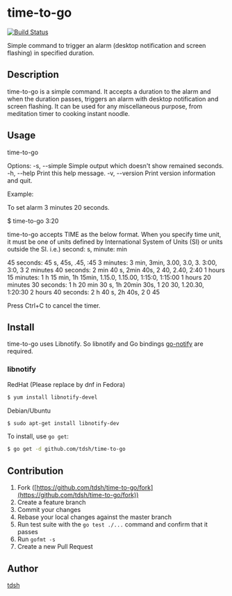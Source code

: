 # time-to-go

[![Build Status](https://travis-ci.org/tdsh/time-to-go.svg?branch=master)](https://travis-ci.org/tdsh/time-to-go)

Simple command to trigger an alarm (desktop notification and screen flashing) in specified duration.

## Description

time-to-go is a simple command. It accepts a duration to the alarm and when the duration passes, triggers an alarm with desktop notification and screen flashing. It can be used for any miscellaneous purpose, from meditation timer to cooking instant noodle.

## Usage

time-to-go <TIME>

Options:
  -s, --simple
        Simple output which doesn't show remained seconds.
  -h, --help
        Print this help message.
  -v, --version
        Print version information and quit.

Example:

To set alarm 3 minutes 20 seconds.

  $ time-to-go 3:20

time-to-go accepts TIME as the below format. When you specify time unit, it must be one of units defined by International System of Units (SI) or units outside the SI. i.e.) second: s, minute: min

  45 seconds: 45 s, 45s, .45, :45
  3 minutes: 3 min, 3min, 3.00, 3.0, 3. 3:00, 3:0, 3
  2 minutes 40 seconds: 2 min 40 s, 2min 40s, 2 40, 2.40, 2:40
  1 hours 15 minutes: 1 h 15 min, 1h 15min, 1.15.0, 1.15.00, 1:15:0, 1:15:00
  1 hours 20 minutes 30 seconds: 1 h 20 min 30 s, 1h 20min 30s, 1 20 30, 1.20.30, 1:20:30
  2 hours 40 seconds: 2 h 40 s, 2h 40s, 2 0 45

Press Ctrl+C to cancel the timer.

## Install

time-to-go uses Libnotify. So libnotify and Go bindings [go-notify](https://github.com/mqu/go-notify) are required.

### libnotify

RedHat (Please replace by dnf in Fedora)

```bash
$ yum install libnotify-devel
```

Debian/Ubuntu

```bash
$ sudo apt-get install libnotify-dev
```

To install, use `go get`:

```bash
$ go get -d github.com/tdsh/time-to-go
```

## Contribution

1. Fork ([https://github.com/tdsh/time-to-go/fork](https://github.com/tdsh/time-to-go/fork))
1. Create a feature branch
1. Commit your changes
1. Rebase your local changes against the master branch
1. Run test suite with the `go test ./...` command and confirm that it passes
1. Run `gofmt -s`
1. Create a new Pull Request

## Author

[tdsh](https://github.com/tdsh)

